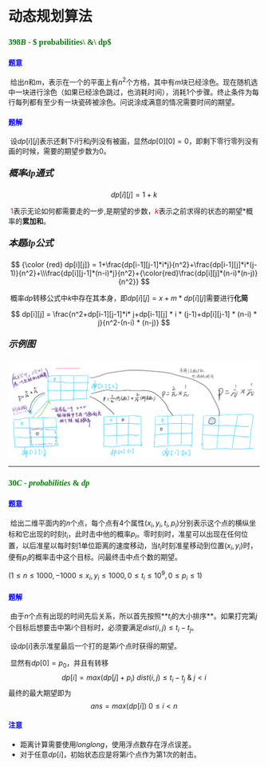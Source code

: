 # <font face="楷体">动态规划算法</font>

### <font face="宋体" color=green>$398B$ - $            probabilities\ \&\ dp$</font>

#### <font face="宋体" color=blue>题意</font>

​	给出$n$和$m$，表示在一个的平面上有$n^2$个方格，其中有$m$块已经涂色。现在随机选中一块进行涂色（如果已经涂色跳过，也消耗时间），消耗$1$个步骤。终止条件为每行每列都有至少有一块瓷砖被涂色。问说涂成满意的情况需要时间的期望。

#### <font face="宋体" color=blue>题解</font>

​	设$dp[i][j]$表示还剩下$i$行和$j$列没有被画，显然$dp[0][0] = 0$，即剩下零行零列没有画的时候，需要的期望步数为$0$。

##### <font face="宋体" size=4 >概率$dp$通式</font>

$$
dp[i][j] = 1 + k
$$

​	<font color=red>$1$</font>表示无论如何都需要走的一步,是期望的步数，<font color = red>$k$</font>表示之前求得的状态的期望$*$概率的**累加和**。

##### <font face="宋体" size=4 >本题$dp$公式</font>


$$
{\color {red} dp[i][j]} = 1+\frac{dp[i-1][j-1]*i*j}{n^2}+\frac{dp[i-1][j]*i*(j-1)}{n^2}+\\\frac{dp[i][j-1]*(n-i)*j}{n^2}+{\color{red}\frac{dp[i][j]*(n-i)*(n-j)}{n^2}}
$$

​	概率$dp$转移公式中$k$中存在其本身，即$dp[i][j] = x + m*dp[i][j]$需要进行**化简**

$$
dp[i][j] = \frac{n^2+dp[i-1][j-1]*i* j+dp[i-1][j] * i * (j-1)+dp[i][j-1] * (n-i) * j}{n^2-(n-i) * (n-j)}
$$

##### <font face="宋体" size=4 >示例图</font>

![](img\398B.png)

---

### <font face="宋体" color=green>$30C$ - $probabilities\ \&\ dp$</font>

#### <font face="宋体" color=blue>题意</font>

​	给出二维平面内的$n$个点，每个点有$4$个属性$(x_i,y_i,t_i,p_i)$分别表示这个点的横纵坐标和它出现的时刻$t_i$，此时击中他的概率$p_i$。零时刻时，准星可以出现在任何位置，以后准星以每时刻1单位距离的速度移动，当$t_i$时刻准星移动到位置$(x_i,y_i)$时，便有$p_i$的概率击中这个目标。问最终击中点个数的期望。

$(1 \leq n \leq 1000,-1000\leq x_i,y_i\leq1000,0\leq t_i \leq10^9,0\leq p_i\leq1)$

#### <font face="宋体" color=blue>题解</font>

​	由于$n$个点有出现的时间先后关系，所以首先按照**$t_i$的大小排序**。如果打完第$j$个目标后想要击中第$i$个目标时，必须要满足$dist(i,j) \leq t_i-t_j$。

​	设$dp[i]$表示准星最后一个打的是第$i$个点时获得的期望。

​	显然有$dp[0]=p_0$，并且有转移
$$
dp[i] = max(dp[j]+p_i)\ dist(i,j)\leq t_i-t_j\ \&\ j<i
$$
​	最终的最大期望即为
$$
ans= max(dp[i]) \ 0\leq i <n
$$

#### <font face="宋体" color=blue>注意</font>

- 距离计算需要使用$long long$，使用浮点数存在浮点误差。
- 对于任意$dp[i]$，初始状态应是将第$i$个点作为第$1$次的射击。